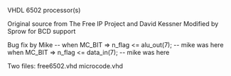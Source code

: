 VHDL 6502 processor(s)

Original source from The Free IP Project and David Kessner
Modified by Sprow for BCD support

Bug fix by Mike
--        when MC_BIT =>          n_flag <= alu_out(7); -- mike was here
        when MC_BIT =>          n_flag <= data_in(7); -- mike was here

Two files:
free6502.vhd
microcode.vhd
